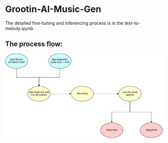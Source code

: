 # Grootin-AI-Music-Gen

The detailed fine-tuning and inferencing process is in the text-to-melody.ipynb.

## The process flow:

<img src="process_flow.png" alt="process flow" title="Process Flow">


